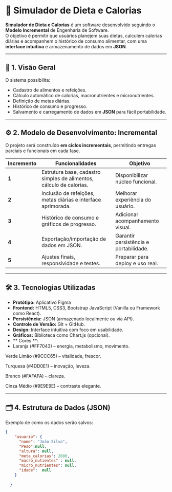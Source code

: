 # 🥗 Simulador de Dieta e Calorias

**Simulador de Dieta e Calorias** é um software desenvolvido seguindo o **Modelo Incremental** de Engenharia de Software.  
O objetivo é permitir que usuários planejem suas dietas, calculem calorias diárias e acompanhem o histórico de consumo alimentar, com uma **interface intuitiva** e armazenamento de dados em **JSON**.

---

## 📌 1. Visão Geral

O sistema possibilita:
- Cadastro de alimentos e refeições.
- Cálculo automático de calorias, macronutrientes e micronutrientes.
- Definição de metas diárias.
- Histórico de consumo e progresso.
- Salvamento e carregamento de dados em **JSON** para fácil portabilidade.

---

## ⚙️ 2. Modelo de Desenvolvimento: Incremental

O projeto será construído **em ciclos incrementais**, permitindo entregas parciais e funcionais em cada fase.

| Incremento | Funcionalidades | Objetivo |
|------------|-----------------|----------|
| **1** | Estrutura base, cadastro simples de alimentos, cálculo de calorias. | Disponibilizar núcleo funcional. |
| **2** | Inclusão de refeições, metas diárias e interface aprimorada. | Melhorar experiência do usuário. |
| **3** | Histórico de consumo e gráficos de progresso. | Adicionar acompanhamento visual. |
| **4** | Exportação/importação de dados em JSON. | Garantir persistência e portabilidade. |
| **5** | Ajustes finais, responsividade e testes. | Preparar para deploy e uso real. |

---

## 🛠️ 3. Tecnologias Utilizadas
- **Protótipo:** Aplicativo Figma
- **Frontend:** HTML5, CSS3, Bootstrap JavaScript (Vanilla ou Framework como React).
- **Persistência:** JSON (armazenado localmente ou via API).
- **Controle de Versão:** Git + GitHub.
- **Design:** Interface intuitiva com foco em usabilidade.
- **Gráficos:** Biblioteca como Chart.js (opcional).
- ** Cores **:
- Laranja (#FF7043) – energia, metabolismo, movimento.

Verde Limão (#9CCC65) – vitalidade, frescor.

Turquesa (#4DD0E1) – inovação, leveza.

Branco (#FAFAFA) – clareza.

Cinza Médio (#9E9E9E) – contraste elegante. 

---

## 🗂️ 4. Estrutura de Dados (JSON)

Exemplo de como os dados serão salvos:

```json
{
    "usuario": {
      "nome": "João Silva",
      "Peso":null,
      "altura": null,
      "meta_calorias": 2000,
      "macro_nutientes" : null,
      "micro_nutrientes": null,
      "idade":  null
    }
    
  }
